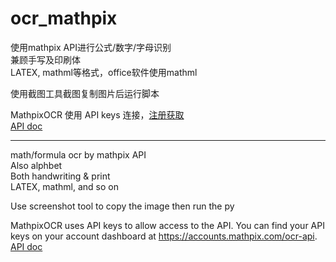 # ocr_mathpix
使用mathpix API进行公式/数字/字母识别
<br/>兼顾手写及印刷体
<br/>LATEX, mathml等格式，office软件使用mathml

使用截图工具截图复制图片后运行脚本

MathpixOCR 使用 API keys 连接，[注册获取](https://accounts.mathpix.com/ocr-api.)
<br/>[API doc](https://docs.mathpix.com)

---

math/formula ocr by mathpix API  
Also alphbet  
Both handwriting & print  
LATEX, mathml, and so on

Use screenshot tool to copy the image then run the py

MathpixOCR uses API keys to allow access to the API. You can find your API keys on your account dashboard at https://accounts.mathpix.com/ocr-api.
<br/>[API doc](https://docs.mathpix.com)
